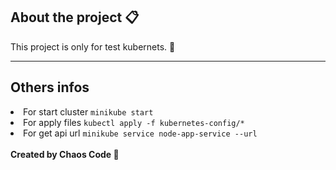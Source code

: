 <h2> About the project 📋</h2>
<p> This project is only for test kubernets. 👾</p>
<hr>

<h2> Others infos </h2>
<lu style="list-styles:none;">
  <li>For start cluster <code>minikube start</code> </li>
  <li>For apply files <code>kubectl apply -f kubernetes-config/*</code></li>
  <li>For get api url <code>minikube service node-app-service --url</code></li>
</lu>
<br> 
<b>Created by Chaos Code 👾</b>
